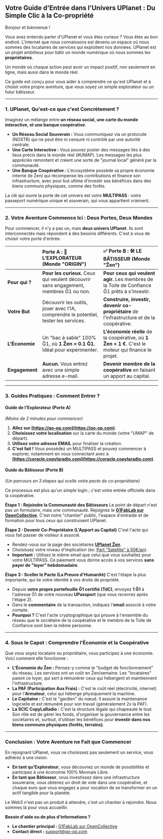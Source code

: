 ## **Votre Guide d'Entrée dans l'Univers UPlanet : Du Simple Clic à la Co-propriété**

Bonjour et bienvenue !

Vous avez entendu parler d'UPlanet et vous êtes curieux ? Vous êtes au bon endroit. L'internet que nous connaissons est devenu un espace où nous sommes des locataires de services qui exploitent nos données. UPlanet est un projet ambitieux pour bâtir un monde numérique où nous sommes les **propriétaires**.

Un monde où chaque action peut avoir un impact positif, non seulement en ligne, mais aussi dans le monde réel.

Ce guide est conçu pour vous aider à comprendre ce qu'est UPlanet et à choisir votre propre aventure, que vous soyez un simple explorateur ou un futur bâtisseur.

---

### **1. UPlanet, Qu'est-ce que c'est Concrètement ?**

Imaginez un mélange entre **un réseau social, une carte du monde interactive, et une banque coopérative**.

*   **Un Réseau Social Souverain :** Vous communiquez via un protocole (NOSTR) qui ne peut être ni censuré ni contrôlé par une autorité centrale.
*   **Une Carte Interactive :** Vous pouvez poster des messages liés à des lieux précis dans le monde réel (#UMAP). Les messages les plus appréciés remontent et créent une sorte de "journal local" généré par la communauté.
*   **Une Banque Coopérative :** L'écosystème possède sa propre économie interne (le Ẑen) qui récompense les contributions et finance son infrastructure, avec pour but ultime d'investir ses bénéfices dans des biens communs physiques, comme des forêts.

La clé qui ouvre la porte de cet univers est votre **MULTIPASS** : votre passeport numérique unique et souverain, qui vous appartient vraiment.

---

### **2. Votre Aventure Commence Ici : Deux Portes, Deux Mondes**

Pour commencer, il n'y a pas un, mais **deux univers UPlanet**. Ils sont interconnectés mais répondent à des besoins différents. C'est à vous de choisir votre porte d'entrée.

| | **Porte A : 🧭 L'EXPLORATEUR (Monde "ORIGIN")** | ✅ **Porte B : 🛠️ LE BÂTISSEUR (Monde "Ẑen")** |
| :--- | :--- | :--- |
| **Pour qui ?**| **Pour les curieux.** Ceux qui veulent découvrir sans engagement, membres Ğ1 ou non. | **Pour ceux qui veulent agir.** Les membres de la Toile de Confiance Ğ1 prêts à s'investir. |
| **Votre But** | Découvrir les outils, jouer avec l'IA, comprendre le potentiel, tester les services. | **Construire, investir, devenir co-propriétaire** de l'infrastructure et de la coopérative. |
| **L'Économie**| Un "bac à sable" 100% Ğ1, où **1 Ẑen = 0.1 Ğ1**. Idéal pour expérimenter. | **L'économie réelle** de la coopérative, où **1 Ẑen = 1 €**. C'est le moteur qui finance le projet. |
| **Engagement** | **Aucun.** Vous entrez avec une simple adresse e-mail. | **Devenir membre de la coopérative** en faisant un apport au capital. |

---

### **3. Guides Pratiques : Comment Entrer ?**

#### **Guide de l'Explorateur (Porte A)**
*(Moins de 2 minutes pour commencer)*

1.  **Allez sur [https://qo-op.com](https://qo-op.com)**.
2.  **Choisissez votre localisation** sur la carte du monde (votre "UMAP" de départ).
3.  **Utilisez votre adresse EMAIL** pour finaliser la création.
4.  **C'est fait !** Vous possédez un MULTIPASS et pouvez commencer à explorer, notamment en vous connectant avec à **[https://coracle.copylaradio.com](https://coracle.copylaradio.com)**.

#### **Guide du Bâtisseur (Porte B)**
*(Un parcours en 3 étapes qui scelle votre pacte de co-propriétaire)*

Ce processus est plus qu'un simple login ; c'est votre entrée officielle dans la coopérative.

**Étape 1 : Rejoindre la Communauté des Bâtisseurs**
Le point de départ n'est pas un formulaire, mais une communauté. Rejoignez le **[G1FabLab sur OpenCollective](https://opencollective.com/monnaie-libre)**. C'est notre "chantier" public, l'espace d'entraide et de formation pour tous ceux qui construisent UPlanet.

**Étape 2 : Devenir Co-Propriétaire (L'Apport au Capital)**
C'est l'acte qui vous fait passer de visiteur à associé.
*   Rendez-vous sur la page des sociétaires **[UPlanet Ẑen](https://opencollective.com/uplanet-zero)**.
*   Choisissez votre niveau d'implication (ex: [Part "Satellite" à 50€/an](https://opencollective.com/uplanet-zero/contribute/achat-128-go-sur-nanopi5-86611)).
*   **Important :** Utilisez le même email que celui que vous souhaitez pour votre MULTIPASS. Ce paiement vous donne accès à vos services **sans payer de "loyer" hebdomadaire**.

**Étape 3 : Sceller le Pacte (La Preuve d'Humanité)**
C'est l'étape la plus importante, qui lie votre identité à vos droits de propriété.
*   Depuis **votre propre portefeuille Ğ1 certifié (TdC)**, envoyez **1 Ğ1** à l'adresse Ğ1 de votre nouveau **UPassport** (que vous recevrez après l'étape 2).
*   Dans le **commentaire** de la transaction, indiquez l'**email** associé à votre compte.
*   **Pourquoi ?** C'est l'acte cryptographique qui prouve à l'ensemble du réseau que le sociétaire de la coopérative et le membre de la Toile de Confiance sont bien la même personne.

---

### **4. Sous le Capot : Comprendre l'Économie et la Coopérative**

Que vous soyez locataire ou propriétaire, vous participez à une économie. Voici comment elle fonctionne :

*   **L'Économie du Ẑen :** Pensez-y comme le "budget de fonctionnement" du réseau. Les services ont un coût en Ẑen/semaine. Les "locataires" paient ce loyer, qui sert à rémunérer ceux qui hébergent et maintiennent l'infrastructure.
*   **La PAF (Participation Aux Frais) :** C'est le coût réel (électricité, internet) pour l'**Armateur**, celui qui héberge physiquement la machine.
*   **Le Capitaine :** C'est le "gardien" du nœud. Il assure la maintenance logicielle et est rémunéré pour son travail (généralement 2x la PAF).
*   **La SCIC CopyLaRadio :** C'est la structure légale qui chapeaute le tout. Son rôle est de gérer les fonds, d'organiser la gouvernance entre les sociétaires et, surtout, d'utiliser les bénéfices pour **investir dans nos biens communs physiques (forêts, terrains)**.

---

### **Conclusion : Votre Aventure ne Fait que Commencer**

En rejoignant UPlanet, vous ne choisissez pas seulement un service, vous adhérez à une vision.

*   **En tant qu'Explorateur**, vous découvrez un monde de possibilités et participez à une économie 100% Monnaie Libre.
*   **En tant que Bâtisseur**, vous investissez dans une infrastructure souveraine, vous obtenez un droit de vote dans une coopérative, et chaque euro que vous engagez a pour vocation de se transformer en un actif tangible pour la planète.

Le Web3 n'est pas un produit à attendre, c'est un chantier à rejoindre. Nous sommes là pour vous accueillir.

**Besoin d'aide ou de plus d'informations ?**
*   **Le chantier principal :** [G1FabLab sur OpenCollective](https://opencollective.com/monnaie-libre)
*   **Contact direct :** support@qo-op.com